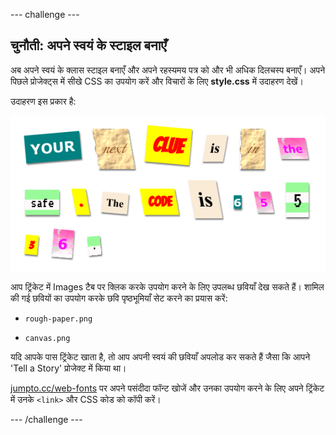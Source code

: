 --- challenge ---
## चुनौती: अपने स्वयं के स्टाइल बनाएँ

अब अपने स्वयं के क्लास स्टाइल बनाएँ और अपने रहस्यमय पत्र को और भी अधिक दिलचस्प बनाएँ। अपने पिछले प्रोजेक्ट्स में सीखे CSS का उपयोग करें और विचारों के लिए __style.css__ में उदाहरण देखें। 

उदाहरण इस प्रकार है:

![screenshot](images/letter-fonts-challenge3.png)

आप ट्रिंकेट में Images टैब पर क्लिक करके उपयोग करने के लिए उपलब्ध छवियाँ देख सकते हैं।
शामिल की गई छवियों का उपयोग करके छवि पृष्ठभूमियाँ सेट करने का प्रयास करें: 

+ `rough-paper.png`

+ `canvas.png`

यदि आपके पास ट्रिंकेट खाता है, तो आप अपनी स्वयं की छवियाँ अपलोड कर सकते हैं जैसा कि आपने 'Tell a Story' प्रोजेक्ट में किया था। 

<a href="http://jumpto.cc/web-fonts" target="_blank">jumpto.cc/web-fonts</a> पर अपने पसंदीदा फॉन्ट खोजें और उनका उपयोग करने के लिए अपने ट्रिंकेट में उनके `<link>` और CSS कोड को कॉपी करें। 




--- /challenge ---